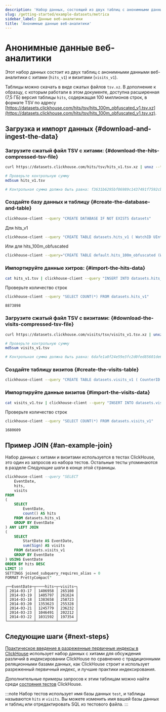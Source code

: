 ```yaml
---
description: 'Набор данных, состоящий из двух таблиц с анонимными данными веб-аналитики с хитами и визитами.'
slug: /getting-started/example-datasets/metrica
sidebar_label: Данные веб-аналитики
title: 'Анонимные данные веб-аналитики'
---
```



# Анонимные данные веб-аналитики

Этот набор данных состоит из двух таблиц с анонимными данными веб-аналитики с хитами (`hits_v1`) и визитами (`visits_v1`).

Таблицы можно скачать в виде сжатых файлов `tsv.xz`. В дополнение к образцу, с которым работали в этом документе, доступна расширенная (7,5 ГБ) версия таблицы `hits`, содержащая 100 миллионов строк, в формате TSV по адресу [https://datasets.clickhouse.com/hits/tsv/hits_100m_obfuscated_v1.tsv.xz](https://datasets.clickhouse.com/hits/tsv/hits_100m_obfuscated_v1.tsv.xz).

## Загрузка и импорт данных {#download-and-ingest-the-data}

### Загрузите сжатый файл TSV с хитами: {#download-the-hits-compressed-tsv-file}

``` bash
curl https://datasets.clickhouse.com/hits/tsv/hits_v1.tsv.xz | unxz --threads=`nproc` > hits_v1.tsv

# Проверьте контрольную сумму
md5sum hits_v1.tsv

# Контрольная сумма должна быть равна: f3631b6295bf06989c1437491f7592cb
```

### Создайте базу данных и таблицу {#create-the-database-and-table}

```bash
clickhouse-client --query "CREATE DATABASE IF NOT EXISTS datasets"
```

Для hits_v1

```bash
clickhouse-client --query "CREATE TABLE datasets.hits_v1 ( WatchID UInt64,  JavaEnable UInt8,  Title String,  GoodEvent Int16,  EventTime DateTime,  EventDate Date,  CounterID UInt32,  ClientIP UInt32,  ClientIP6 FixedString(16),  RegionID UInt32,  UserID UInt64,  CounterClass Int8,  OS UInt8,  UserAgent UInt8,  URL String,  Referer String,  URLDomain String,  RefererDomain String,  Refresh UInt8,  IsRobot UInt8,  RefererCategories Array(UInt16),  URLCategories Array(UInt16), URLRegions Array(UInt32),  RefererRegions Array(UInt32),  ResolutionWidth UInt16,  ResolutionHeight UInt16,  ResolutionDepth UInt8,  FlashMajor UInt8, FlashMinor UInt8,  FlashMinor2 String,  NetMajor UInt8,  NetMinor UInt8, UserAgentMajor UInt16,  UserAgentMinor FixedString(2),  CookieEnable UInt8, JavascriptEnable UInt8,  IsMobile UInt8,  MobilePhone UInt8,  MobilePhoneModel String,  Params String,  IPNetworkID UInt32,  TraficSourceID Int8, SearchEngineID UInt16,  SearchPhrase String,  AdvEngineID UInt8,  IsArtifical UInt8,  WindowClientWidth UInt16,  WindowClientHeight UInt16,  ClientTimeZone Int16,  ClientEventTime DateTime,  SilverlightVersion1 UInt8, SilverlightVersion2 UInt8,  SilverlightVersion3 UInt32,  SilverlightVersion4 UInt16,  PageCharset String,  CodeVersion UInt32,  IsLink UInt8,  IsDownload UInt8,  IsNotBounce UInt8,  FUniqID UInt64,  HID UInt32,  IsOldCounter UInt8, IsEvent UInt8,  IsParameter UInt8,  DontCountHits UInt8,  WithHash UInt8, HitColor FixedString(1),  UTCEventTime DateTime,  Age UInt8,  Sex UInt8,  Income UInt8,  Interests UInt16,  Robotness UInt8,  GeneralInterests Array(UInt16), RemoteIP UInt32,  RemoteIP6 FixedString(16),  WindowName Int32,  OpenerName Int32,  HistoryLength Int16,  BrowserLanguage FixedString(2),  BrowserCountry FixedString(2),  SocialNetwork String,  SocialAction String,  HTTPError UInt16, SendTiming Int32,  DNSTiming Int32,  ConnectTiming Int32,  ResponseStartTiming Int32,  ResponseEndTiming Int32,  FetchTiming Int32,  RedirectTiming Int32, DOMInteractiveTiming Int32,  DOMContentLoadedTiming Int32,  DOMCompleteTiming Int32,  LoadEventStartTiming Int32,  LoadEventEndTiming Int32, NSToDOMContentLoadedTiming Int32,  FirstPaintTiming Int32,  RedirectCount Int8, SocialSourceNetworkID UInt8,  SocialSourcePage String,  ParamPrice Int64, ParamOrderID String,  ParamCurrency FixedString(3),  ParamCurrencyID UInt16, GoalsReached Array(UInt32),  OpenstatServiceName String,  OpenstatCampaignID String,  OpenstatAdID String,  OpenstatSourceID String,  UTMSource String, UTMMedium String,  UTMCampaign String,  UTMContent String,  UTMTerm String, FromTag String,  HasGCLID UInt8,  RefererHash UInt64,  URLHash UInt64,  CLID UInt32,  YCLID UInt64,  ShareService String,  ShareURL String,  ShareTitle String,  ParsedParams Nested(Key1 String,  Key2 String, Key3 String, Key4 String, Key5 String,  ValueDouble Float64),  IslandID FixedString(16),  RequestNum UInt32,  RequestTry UInt8) ENGINE = MergeTree() PARTITION BY toYYYYMM(EventDate) ORDER BY (CounterID, EventDate, intHash32(UserID)) SAMPLE BY intHash32(UserID) SETTINGS index_granularity = 8192"
```

Или для hits_100m_obfuscated

```bash
clickhouse-client --query="CREATE TABLE default.hits_100m_obfuscated (WatchID UInt64, JavaEnable UInt8, Title String, GoodEvent Int16, EventTime DateTime, EventDate Date, CounterID UInt32, ClientIP UInt32, RegionID UInt32, UserID UInt64, CounterClass Int8, OS UInt8, UserAgent UInt8, URL String, Referer String, Refresh UInt8, RefererCategoryID UInt16, RefererRegionID UInt32, URLCategoryID UInt16, URLRegionID UInt32, ResolutionWidth UInt16, ResolutionHeight UInt16, ResolutionDepth UInt8, FlashMajor UInt8, FlashMinor UInt8, FlashMinor2 String, NetMajor UInt8, NetMinor UInt8, UserAgentMajor UInt16, UserAgentMinor FixedString(2), CookieEnable UInt8, JavascriptEnable UInt8, IsMobile UInt8, MobilePhone UInt8, MobilePhoneModel String, Params String, IPNetworkID UInt32, TraficSourceID Int8, SearchEngineID UInt16, SearchPhrase String, AdvEngineID UInt8, IsArtifical UInt8, WindowClientWidth UInt16, WindowClientHeight UInt16, ClientTimeZone Int16, ClientEventTime DateTime, SilverlightVersion1 UInt8, SilverlightVersion2 UInt8, SilverlightVersion3 UInt32, SilverlightVersion4 UInt16, PageCharset String, CodeVersion UInt32, IsLink UInt8, IsDownload UInt8, IsNotBounce UInt8, FUniqID UInt64, OriginalURL String, HID UInt32, IsOldCounter UInt8, IsEvent UInt8, IsParameter UInt8, DontCountHits UInt8, WithHash UInt8, HitColor FixedString(1), LocalEventTime DateTime, Age UInt8, Sex UInt8, Income UInt8, Interests UInt16, Robotness UInt8, RemoteIP UInt32, WindowName Int32, OpenerName Int32, HistoryLength Int16, BrowserLanguage FixedString(2), BrowserCountry FixedString(2), SocialNetwork String, SocialAction String, HTTPError UInt16, SendTiming UInt32, DNSTiming UInt32, ConnectTiming UInt32, ResponseStartTiming UInt32, ResponseEndTiming UInt32, FetchTiming UInt32, SocialSourceNetworkID UInt8, SocialSourcePage String, ParamPrice Int64, ParamOrderID String, ParamCurrency FixedString(3), ParamCurrencyID UInt16, OpenstatServiceName String, OpenstatCampaignID String, OpenstatAdID String, OpenstatSourceID String, UTMSource String, UTMMedium String, UTMCampaign String, UTMContent String, UTMTerm String, FromTag String, HasGCLID UInt8, RefererHash UInt64, URLHash UInt64, CLID UInt32) ENGINE = MergeTree() PARTITION BY toYYYYMM(EventDate) ORDER  BY (CounterID, EventDate, intHash32(UserID)) SAMPLE BY intHash32(UserID) SETTINGS index_granularity = 8192"
```

### Импортируйте данные хитров: {#import-the-hits-data}

```bash
cat hits_v1.tsv | clickhouse-client --query "INSERT INTO datasets.hits_v1 FORMAT TSV" --max_insert_block_size=100000
```

Проверьте количество строк

```bash
clickhouse-client --query "SELECT COUNT(*) FROM datasets.hits_v1"
```

```response
8873898
```

### Загрузите сжатый файл TSV с визитами: {#download-the-visits-compressed-tsv-file}

``` bash
curl https://datasets.clickhouse.com/visits/tsv/visits_v1.tsv.xz | unxz --threads=`nproc` > visits_v1.tsv

# Проверьте контрольную сумму
md5sum visits_v1.tsv

# Контрольная сумма должна быть равна: 6dafe1a0f24e59e3fc2d0fed85601de6
```

### Создайте таблицу визитов {#create-the-visits-table}

```bash
clickhouse-client --query "CREATE TABLE datasets.visits_v1 ( CounterID UInt32,  StartDate Date,  Sign Int8,  IsNew UInt8,  VisitID UInt64,  UserID UInt64,  StartTime DateTime,  Duration UInt32,  UTCStartTime DateTime,  PageViews Int32,  Hits Int32,  IsBounce UInt8,  Referer String,  StartURL String,  RefererDomain String,  StartURLDomain String,  EndURL String,  LinkURL String,  IsDownload UInt8,  TraficSourceID Int8,  SearchEngineID UInt16,  SearchPhrase String,  AdvEngineID UInt8,  PlaceID Int32,  RefererCategories Array(UInt16),  URLCategories Array(UInt16),  URLRegions Array(UInt32),  RefererRegions Array(UInt32),  IsYandex UInt8,  GoalReachesDepth Int32,  GoalReachesURL Int32,  GoalReachesAny Int32,  SocialSourceNetworkID UInt8,  SocialSourcePage String,  MobilePhoneModel String,  ClientEventTime DateTime,  RegionID UInt32,  ClientIP UInt32,  ClientIP6 FixedString(16),  RemoteIP UInt32,  RemoteIP6 FixedString(16),  IPNetworkID UInt32,  SilverlightVersion3 UInt32,  CodeVersion UInt32,  ResolutionWidth UInt16,  ResolutionHeight UInt16,  UserAgentMajor UInt16,  UserAgentMinor UInt16,  WindowClientWidth UInt16,  WindowClientHeight UInt16,  SilverlightVersion2 UInt8,  SilverlightVersion4 UInt16,  FlashVersion3 UInt16,  FlashVersion4 UInt16,  ClientTimeZone Int16,  OS UInt8,  UserAgent UInt8,  ResolutionDepth UInt8,  FlashMajor UInt8,  FlashMinor UInt8,  NetMajor UInt8,  NetMinor UInt8,  MobilePhone UInt8,  SilverlightVersion1 UInt8,  Age UInt8,  Sex UInt8,  Income UInt8,  JavaEnable UInt8,  CookieEnable UInt8,  JavascriptEnable UInt8,  IsMobile UInt8,  BrowserLanguage UInt16,  BrowserCountry UInt16,  Interests UInt16,  Robotness UInt8,  GeneralInterests Array(UInt16),  Params Array(String),  Goals Nested(ID UInt32, Serial UInt32, EventTime DateTime,  Price Int64,  OrderID String, CurrencyID UInt32),  WatchIDs Array(UInt64),  ParamSumPrice Int64,  ParamCurrency FixedString(3),  ParamCurrencyID UInt16,  ClickLogID UInt64,  ClickEventID Int32,  ClickGoodEvent Int32,  ClickEventTime DateTime,  ClickPriorityID Int32,  ClickPhraseID Int32,  ClickPageID Int32,  ClickPlaceID Int32,  ClickTypeID Int32,  ClickResourceID Int32,  ClickCost UInt32,  ClickClientIP UInt32,  ClickDomainID UInt32,  ClickURL String,  ClickAttempt UInt8,  ClickOrderID UInt32,  ClickBannerID UInt32,  ClickMarketCategoryID UInt32,  ClickMarketPP UInt32,  ClickMarketCategoryName String,  ClickMarketPPName String,  ClickAWAPSCampaignName String,  ClickPageName String,  ClickTargetType UInt16,  ClickTargetPhraseID UInt64,  ClickContextType UInt8,  ClickSelectType Int8,  ClickOptions String,  ClickGroupBannerID Int32,  OpenstatServiceName String,  OpenstatCampaignID String,  OpenstatAdID String,  OpenstatSourceID String,  UTMSource String,  UTMMedium String,  UTMCampaign String,  UTMContent String,  UTMTerm String,  FromTag String,  HasGCLID UInt8,  FirstVisit DateTime,  PredLastVisit Date,  LastVisit Date,  TotalVisits UInt32,  TraficSource    Nested(ID Int8,  SearchEngineID UInt16, AdvEngineID UInt8, PlaceID UInt16, SocialSourceNetworkID UInt8, Domain String, SearchPhrase String, SocialSourcePage String),  Attendance FixedString(16),  CLID UInt32,  YCLID UInt64,  NormalizedRefererHash UInt64,  SearchPhraseHash UInt64,  RefererDomainHash UInt64,  NormalizedStartURLHash UInt64,  StartURLDomainHash UInt64,  NormalizedEndURLHash UInt64,  TopLevelDomain UInt64,  URLScheme UInt64,  OpenstatServiceNameHash UInt64,  OpenstatCampaignIDHash UInt64,  OpenstatAdIDHash UInt64,  OpenstatSourceIDHash UInt64,  UTMSourceHash UInt64,  UTMMediumHash UInt64,  UTMCampaignHash UInt64,  UTMContentHash UInt64,  UTMTermHash UInt64,  FromHash UInt64,  WebVisorEnabled UInt8,  WebVisorActivity UInt32,  ParsedParams    Nested(Key1 String,  Key2 String,  Key3 String,  Key4 String, Key5 String, ValueDouble    Float64),  Market Nested(Type UInt8, GoalID UInt32, OrderID String,  OrderPrice Int64,  PP UInt32,  DirectPlaceID UInt32,  DirectOrderID  UInt32,  DirectBannerID UInt32,  GoodID String, GoodName String, GoodQuantity Int32,  GoodPrice Int64),  IslandID FixedString(16)) ENGINE = CollapsingMergeTree(Sign) PARTITION BY toYYYYMM(StartDate) ORDER BY (CounterID, StartDate, intHash32(UserID), VisitID) SAMPLE BY intHash32(UserID) SETTINGS index_granularity = 8192"
```

### Импортируйте данные визитов {#import-the-visits-data}
```bash
cat visits_v1.tsv | clickhouse-client --query "INSERT INTO datasets.visits_v1 FORMAT TSV" --max_insert_block_size=100000
```

Проверьте количество строк
```bash
clickhouse-client --query "SELECT COUNT(*) FROM datasets.visits_v1"
```

```response
1680609
```

## Пример JOIN {#an-example-join}

Набор данных с хитами и визитами используется в тестах ClickHouse, это один из запросов из набора тестов. Остальные тесты упоминаются в разделе *Следующие шаги* в конце этой страницы.

```sql
clickhouse-client --query "SELECT
    EventDate,
    hits,
    visits
FROM
(
    SELECT
        EventDate,
        count() AS hits
    FROM datasets.hits_v1
    GROUP BY EventDate
) ANY LEFT JOIN
(
    SELECT
        StartDate AS EventDate,
        sum(Sign) AS visits
    FROM datasets.visits_v1
    GROUP BY EventDate
) USING EventDate
ORDER BY hits DESC
LIMIT 10
SETTINGS joined_subquery_requires_alias = 0
FORMAT PrettyCompact"
```

```response
┌──EventDate─┬────hits─┬─visits─┐
│ 2014-03-17 │ 1406958 │ 265108 │
│ 2014-03-19 │ 1405797 │ 261624 │
│ 2014-03-18 │ 1383658 │ 258723 │
│ 2014-03-20 │ 1353623 │ 255328 │
│ 2014-03-21 │ 1245779 │ 236232 │
│ 2014-03-23 │ 1046491 │ 202212 │
│ 2014-03-22 │ 1031592 │ 197354 │
└────────────┴─────────┴────────┘
```

## Следующие шаги {#next-steps}

[Практическое введение в разреженные первичные индексы в ClickHouse](/guides/best-practices/sparse-primary-indexes.md) использует набор данных с хитами для обсуждения различий в индексировании ClickHouse по сравнению с традиционными реляционными базами данных, как ClickHouse строит и использует разреженный первичный индекс, и лучшие практики индексирования.

Дополнительные примеры запросов к этим таблицам можно найти среди [состояния тестов](https://github.com/ClickHouse/ClickHouse/blob/d7129855757f38ceec3e4ecc6dafacdabe9b178f/tests/queries/1_stateful/00172_parallel_join.sql) ClickHouse.

:::note
Набор тестов использует имя базы данных `test`, и таблицы называются `hits` и `visits`. Вы можете изменить имя вашей базы данных и таблиц или отредактировать SQL из тестового файла.
:::
